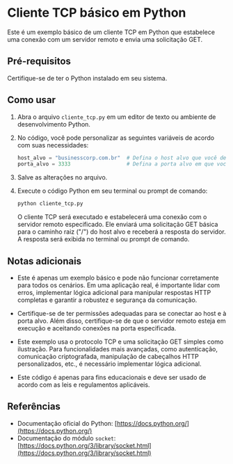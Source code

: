 # Cliente TCP básico em Python

Este é um exemplo básico de um cliente TCP em Python que estabelece uma conexão com um servidor remoto e envia uma solicitação GET.

## Pré-requisitos

Certifique-se de ter o Python instalado em seu sistema.

## Como usar

1. Abra o arquivo `cliente_tcp.py` em um editor de texto ou ambiente de desenvolvimento Python.

2. No código, você pode personalizar as seguintes variáveis de acordo com suas necessidades:

   ```python
   host_alvo = "businesscorp.com.br"  # Defina o host alvo que você deseja se conectar
   porta_alvo = 3333                  # Defina a porta alvo em que você deseja se conectar
   ```

3. Salve as alterações no arquivo.

4. Execute o código Python em seu terminal ou prompt de comando:

   ```bash
   python cliente_tcp.py
   ```

   O cliente TCP será executado e estabelecerá uma conexão com o servidor remoto especificado. Ele enviará uma solicitação GET básica para o caminho raiz ("/") do host alvo e receberá a resposta do servidor. A resposta será exibida no terminal ou prompt de comando.

## Notas adicionais

- Este é apenas um exemplo básico e pode não funcionar corretamente para todos os cenários. Em uma aplicação real, é importante lidar com erros, implementar lógica adicional para manipular respostas HTTP completas e garantir a robustez e segurança da comunicação.

- Certifique-se de ter permissões adequadas para se conectar ao host e à porta alvo. Além disso, certifique-se de que o servidor remoto esteja em execução e aceitando conexões na porta especificada.

- Este exemplo usa o protocolo TCP e uma solicitação GET simples como ilustração. Para funcionalidades mais avançadas, como autenticação, comunicação criptografada, manipulação de cabeçalhos HTTP personalizados, etc., é necessário implementar lógica adicional.

- Este código é apenas para fins educacionais e deve ser usado de acordo com as leis e regulamentos aplicáveis.

## Referências

- Documentação oficial do Python: [https://docs.python.org/](https://docs.python.org/)
- Documentação do módulo `socket`: [https://docs.python.org/3/library/socket.html](https://docs.python.org/3/library/socket.html)